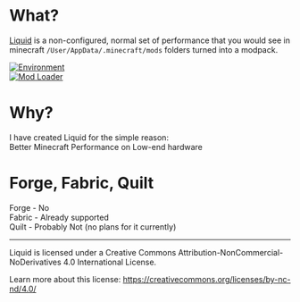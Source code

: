 # What?
[Liquid](https://modrinth.com/modpack/liquid) is a non-configured, normal set of performance that you would see in minecraft `/User/AppData/.minecraft/mods` folders turned into a modpack.

[![Environment](https://img.shields.io/badge/environment-client-1976d2?style=flat-square)](https://www.tutorialspoint.com/difference-between-client-and-server)  
[![Mod Loader](https://img.shields.io/badge/mod%20loader-fabric-d64541?style=flat-square)](https://fabricmc.net)

# Why?
I have created Liquid for the simple reason:  
Better Minecraft Performance on Low-end hardware

# Forge, Fabric, Quilt
Forge - No  
Fabric - Already supported  
Quilt - Probably Not (no plans for it currently)

---

Liquid is licensed under a Creative Commons Attribution-NonCommercial-NoDerivatives 4.0 International License.

Learn more about this license: https://creativecommons.org/licenses/by-nc-nd/4.0/
